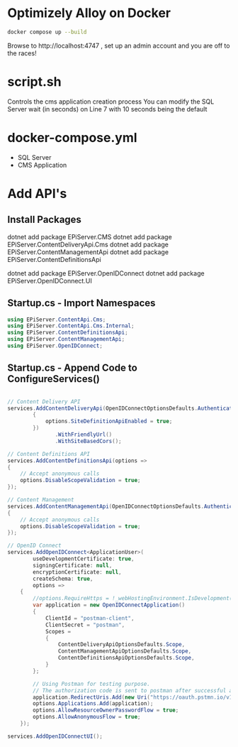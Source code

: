 # Optimizely Alloy on Docker

```sh
docker compose up --build 
```
Browse to http://localhost:4747 , set up an admin account and you are off to the races!

# script.sh
Controls the cms application creation process
You can modify the SQL Server wait (in seconds) on Line 7 with 10 seconds being the default

# docker-compose.yml

- SQL Server
- CMS Application

# Add API's

## Install Packages
dotnet add package EPiServer.CMS
dotnet add package EPiServer.ContentDeliveryApi.Cms
dotnet add package EPiServer.ContentManagementApi
dotnet add package EPiServer.ContentDefinitionsApi

dotnet add package EPiServer.OpenIDConnect
dotnet add package EPiServer.OpenIDConnect.UI

## Startup.cs - Import Namespaces
```csharp
using EPiServer.ContentApi.Cms;
using EPiServer.ContentApi.Cms.Internal;
using EPiServer.ContentDefinitionsApi;
using EPiServer.ContentManagementApi;
using EPiServer.OpenIDConnect;
```

## Startup.cs - Append Code to ConfigureServices()
```csharp

// Content Delivery API
services.AddContentDeliveryApi(OpenIDConnectOptionsDefaults.AuthenticationScheme, options =>
        {
            options.SiteDefinitionApiEnabled = true;
        })
               .WithFriendlyUrl()
               .WithSiteBasedCors();

// Content Definitions API
services.AddContentDefinitionsApi(options =>
{
    // Accept anonymous calls
    options.DisableScopeValidation = true;
});

// Content Management
services.AddContentManagementApi(OpenIDConnectOptionsDefaults.AuthenticationScheme, options =>
{
    // Accept anonymous calls
    options.DisableScopeValidation = true;
});

// OpenID Connect
services.AddOpenIDConnect<ApplicationUser>(
        useDevelopmentCertificate: true,
        signingCertificate: null,
        encryptionCertificate: null,
        createSchema: true,
        options =>
    {
        //options.RequireHttps = !_webHostingEnvironment.IsDevelopment();
        var application = new OpenIDConnectApplication()
        {
            ClientId = "postman-client",
            ClientSecret = "postman",
            Scopes =
            {
                ContentDeliveryApiOptionsDefaults.Scope,
                ContentManagementApiOptionsDefaults.Scope,
                ContentDefinitionsApiOptionsDefaults.Scope,
            }
        };

        // Using Postman for testing purpose.
        // The authorization code is sent to postman after successful authentication.
        application.RedirectUris.Add(new Uri("https://oauth.pstmn.io/v1/callback"));
        options.Applications.Add(application);
        options.AllowResourceOwnerPasswordFlow = true;
        options.AllowAnonymousFlow = true;
    });

services.AddOpenIDConnectUI();
```